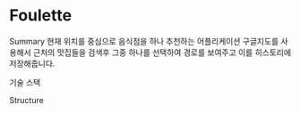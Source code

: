 # Foulette

Summary
현재 위치를 중심으로 음식점을 하나 추천하는 어플리케이션
구글지도를 사용해서 근처의 맛집들을 검색후 그중 하나를 선택하여
경로를 보여주고 이를 히스토리에 저장해줍니다.

기술 스택


Structure
